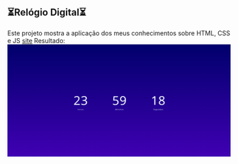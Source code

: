 ## ⏳Relógio Digital⏳

Este projeto mostra a aplicação dos meus conhecimentos sobre HTML, CSS e JS
[site](https://gabrielkameoka.github.io/RelogioDigital/)
Resultado: <img src="./assets/img/Resultado.png">
